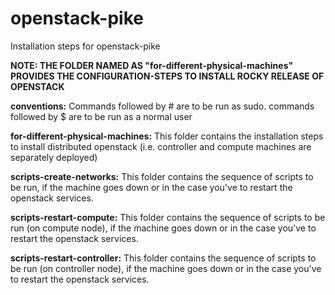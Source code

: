 # openstack-pike
Installation steps for openstack-pike

**NOTE: THE FOLDER NAMED AS "for-different-physical-machines" PROVIDES THE CONFIGURATION-STEPS TO INSTALL ROCKY RELEASE OF OPENSTACK** 

**conventions:** 
Commands followed by # are to be run as sudo. commands followed by $ are to be run as a normal user


**for-different-physical-machines:** 
This folder contains the installation steps to install distributed openstack (i.e. controller and compute machines are separately deployed) 

**scripts-create-networks:** 
This folder contains the sequence of scripts to be run, if the machine goes down or in the case you've to restart the openstack services.

**scripts-restart-compute:** 
This folder contains the sequence of scripts to be run (on compute node), if the machine goes down or in the case you've to restart the openstack services.

**scripts-restart-controller:** 
This folder contains the sequence of scripts to be run (on controller node), if the machine goes down or in the case you've to restart the openstack services.
